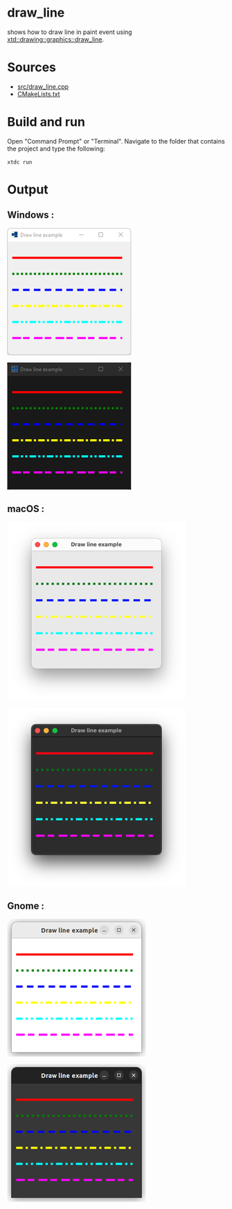 # draw_line

shows how to draw line in paint event using [xtd::drawing::graphics::draw_line](https://codedocs.xyz/gammasoft71/xtd/classxtd_1_1drawing_1_1graphics.html#a3d3f9a51a80264a1ce81fb38aef83a36).

# Sources

* [src/draw_line.cpp](src/draw_line.cpp)
* [CMakeLists.txt](CMakeLists.txt)

# Build and run

Open "Command Prompt" or "Terminal". Navigate to the folder that contains the project and type the following:

```shell
xtdc run
```

# Output

## Windows :

![Screenshot](../../../../docs/pictures/examples/draw_line_w.png)

![Screenshot](../../../../docs/pictures/examples/draw_line_wd.png)

## macOS :

![Screenshot](../../../../docs/pictures/examples/draw_line_m.png)

![Screenshot](../../../../docs/pictures/examples/draw_line_md.png)

## Gnome :

![Screenshot](../../../../docs/pictures/examples/draw_line_g.png)

![Screenshot](../../../../docs/pictures/examples/draw_line_gd.png)
